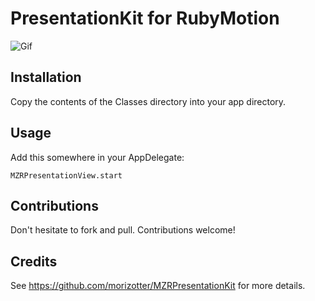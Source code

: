 # PresentationKit for RubyMotion

![Gif](https://github.com/morizotter/MZRPresentationKit/blob/master/presentation.gif)

## Installation

Copy the contents of the Classes directory into your app directory.

## Usage

Add this somewhere in your AppDelegate:

```
MZRPresentationView.start
```

## Contributions

Don't hesitate to fork and pull. Contributions welcome!

## Credits

See https://github.com/morizotter/MZRPresentationKit for more details.

